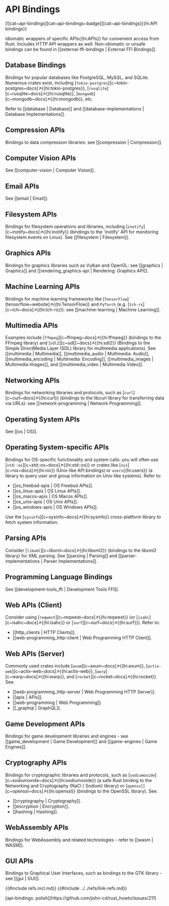 # API Bindings

[![cat~api-bindings][cat~api-bindings~badge]][cat~api-bindings]{{hi:API bindings}}

Idiomatic wrappers of specific APIs{{hi:APIs}} for convenient access from Rust. Includes HTTP API wrappers as well. Non-idiomatic or unsafe bindings can be found in [[external-ffi-bindings | External FFI Bindings]].

## Database Bindings

Bindings for popular databases like PostgreSQL, MySQL, and SQLite. Numerous crates exist, including [`tokio-postgres`][c~tokio-postgres~docs]↗{{hi:tokio-postgres}}, [`rusqlite`][c~rusqlite~docs]↗{{hi:rusqlite}}, [`mongodb`][c~mongodb~docs]↗{{hi:mongodb}}, etc.

Refer to [[database | Database]] and [[database-implementations | Database Implementations]].

## Compression APIs

Bindings to data compression libraries: see [[compression | Compression]].

## Computer Vision APIs

See [[computer-vision | Computer Vision]].

## Email APIs

See [[email | Email]].

## Filesystem APIs

Bindings for filesystem operations and libraries, including [`inotify`][c~inotify~docs]↗{{hi:inotify}} (bindings to the 'inotify' API for monitoring filesystem events on Linux). See [[filesystem | Filesystem]].

## Graphics APIs

Bindings for graphics libraries such as Vulkan and OpenGL: see [[graphics | Graphics]] and [[rendering_graphics-api | Rendering: Graphics API]].

## Machine Learning APIs

Bindings for machine learning frameworks like [`TensorFlow`][tensorflow~website]↗{{hi:TensorFlow}} and `PyTorch` (e.g. [`tch-rs`][c~tch~docs]↗{{hi:tch-rs}}): see [[machine-learning | Machine Learning]].

## Multimedia APIs

Examples include [`ffmpeg`][c~ffmpeg~docs]↗{{hi:ffmpeg}} (bindings to the FFmpeg library) and [`sdl2`][c~sdl2~docs]↗{{hi:sdl2}} (Bindings to the Simple DirectMedia Layer (SDL) library for multimedia applications). See [[multimedia | Multimedia]], [[multimedia_audio | Multimedia: Audio]], [[multimedia_encoding | Multimedia: Encoding]], [[multimedia_images | Multimedia Images]], and [[multimedia_video | Multimedia Video]].

## Networking APIs

Bindings for networking libraries and protocols, such as [`curl`][c~curl~docs]↗{{hi:curl}} (bindings to the libcurl library for transferring data via URLs): see [[network-programming | Network Programming]].

## Operating System APIs

See [[os | OS]].

## Operating System-specific APIs

Bindings for OS-specific functionality and system calls: you will often use [`std::os`][c~std::os~docs]↗{{hi:std::os}} or crates like [`nix`][c~nix~docs]↗{{hi:nix}} (Unix-like API bindings) or `users`{{hi:users}} (a library to query user and group information on Unix-like systems). Refer to:

- [[os_freebsd-apis | OS Freebsd APIs]].
- [[os_linux-apis | OS Linux APIs]].
- [[os_macos-apis | OS Macos APIs]].
- [[os_unix-apis | OS Unix APIs]].
- [[os_windows-apis | OS Windows APIs]].

Use the [`sysinfo`][c~sysinfo~docs]↗{{hi:sysinfo}} cross-platform library to fetch system information.

## Parsing APIs

Consider [`libxml`][c~libxml~docs]↗{{hi:libxml2}} (bindings to the libxml2 library) for XML parsing. See [[parsing | Parsing]] and [[parser-implementations | Parser Implementations]].

## Programming Language Bindings

See [[development-tools_ffi | Development Tools FFI]].

## Web APIs (Client)

Consider using [`reqwest`][c~reqwest~docs]↗{{hi:reqwest}} (or [`isahc`][c~isahc~docs]↗{{hi:isahc}} or [`surf`][c~surf~docs]↗{{hi:surf}}). Refer to:

- [[http_clients | HTTP Clients]].
- [[web-programming_http-client | Web Programming HTTP Client]].

## Web APIs (Server)

Commonly used crates include [`axum`][c~axum~docs]↗{{hi:axum}}, [`actix-web`][c~actix-web~docs]↗{{hi:actix-web}}, [`warp`][c~warp~docs]↗{{hi:warp}}, and [`rocket`][c~rocket~docs]↗{{hi:rocket}}. See:

- [[web-programming_http-server | Web Programming HTTP Server]].
- [[apis | APIs]].
- [[web-programming | Web Programming]].
- [[_graphql | GraphQL]].

## Game Development APIs

Bindings for game development libraries and engines - see [[game_development | Game Development]] and [[game-engines | Game Engines]].

## Cryptography APIs

Bindings for cryptographic libraries and protocols, such as [`sodiumoxide`][c~sodiumoxide~docs]↗{{hi:sodiumoxide}} (a safe Rust binding to the Networking and Cryptography (NaCl / Sodium) library) or [`openssl`][c~openssl~docs]↗{{hi:openssl}} (bindings to the OpenSSL library). See:

- [[cryptography | Cryptography]].
- [[encryption | Encryption]].
- [[hashing | Hashing]].

## WebAssembly APIs

Bindings for WebAssembly and related technologies - refer to [[wasm | WASM]].

## GUI APIs

Bindings to Graphical User Interfaces, such as bindings to the GTK library - see [[gui | GUI]].

{{#include refs.incl.md}}
{{#include ../../refs/link-refs.md}}

<div class="hidden">
[api-bindings: polish](https://github.com/john-cd/rust_howto/issues/211)
</div>
